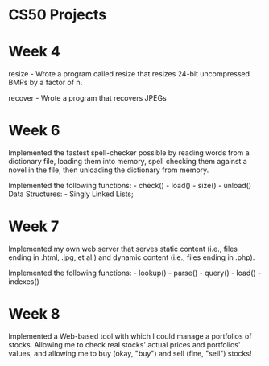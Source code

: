 # CS50 Projects

# Week 4
resize - Wrote a program called resize that resizes 24-bit uncompressed BMPs by a factor of n.

recover - Wrote a program that recovers JPEGs

# Week 6
Implemented the fastest spell-checker possible by reading words from a dictionary file, loading them into memory, spell checking them against a novel in the file, then unloading the dictionary from memory.

Implemented the following functions: - check() - load() - size() - unload() 
Data Structures: - Singly Linked Lists;

# Week 7
Implemented my own web server that serves static content (i.e., files ending in .html, .jpg, et al.) and dynamic content (i.e., files ending in .php).

Implemented the following functions: - lookup()   - parse()   - query()   - load()   - indexes()
 
# Week 8
Implemented a Web-based tool with which I could manage a portfolios of stocks. Allowing me to check real stocks' actual prices and portfolios' values, and allowing me to buy (okay, "buy") and sell (fine, "sell") stocks!
